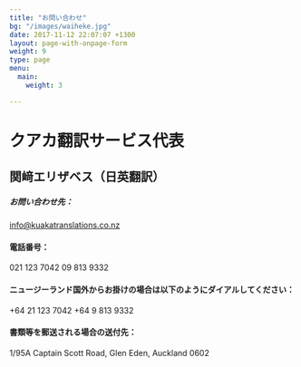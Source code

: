 ```yaml
---
title: "お問い合わせ"
bg: "/images/waiheke.jpg"
date: 2017-11-12 22:07:07 +1300
layout: page-with-onpage-form
weight: 9
type: page
menu:
  main:
    weight: 3

---
```

# クアカ翻訳サービス代表　
## 関﨑エリザベス（日英翻訳）

##### お問い合わせ先：
[info@kuakatranslations.co.nz](mailto:info@kuakatranslations.co.nz)

#### 電話番号：
021 123 7042
09 813 9332

#### ニュージーランド国外からお掛けの場合は以下のようにダイアルしてください：

\+64 21 123 7042
\+64 9 813 9332

#### 書類等を郵送される場合の送付先：

1/95A Captain Scott Road, Glen Eden, Auckland 0602
